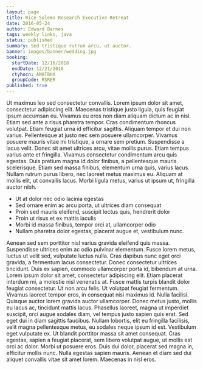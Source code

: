 ```yaml
---
layout: page
title: Rice Solemn Research Executive Retreat
date: 2016-05-24
author: Edward Barnes
tags: weekly links, java
status: published
summary: Sed tristique rutrum arcu, ut auctor.
banner: images/banner/wedding.jpg
booking:
  startDate: 12/16/2018
  endDate: 12/21/2018
  ctyhocn: AMATBHX
  groupCode: RSRER
published: true
---
```

Ut maximus leo sed consectetur convallis. Lorem ipsum dolor sit amet, consectetur adipiscing elit. Maecenas tristique justo ligula, quis feugiat ipsum accumsan eu. Vivamus eu eros non diam aliquam dictum ac in nisl. Etiam sed ante a risus pharetra tempor. Cras condimentum rhoncus volutpat. Etiam feugiat urna id efficitur sagittis. Aliquam tempor et dui non varius.
Pellentesque at justo nec sem posuere ullamcorper. Vivamus posuere mauris vitae mi tristique, a ornare sem pretium. Suspendisse a lacus velit. Donec sit amet ultrices arcu, vitae mollis purus. Etiam tempus varius ante et fringilla. Vivamus consectetur condimentum arcu quis egestas. Duis pretium magna id dolor finibus, a pellentesque mauris scelerisque. Etiam sed massa finibus, elementum urna quis, varius lacus. Nullam rutrum purus libero, nec laoreet metus maximus eu. Aliquam at mollis elit, ut convallis lacus. Morbi ligula metus, varius ut ipsum ut, fringilla auctor nibh.

* Ut at dolor nec odio lacinia egestas
* Sed ornare enim ac arcu porta, ut ultrices diam consequat
* Proin sed mauris eleifend, suscipit lectus quis, hendrerit dolor
* Proin ut risus et ex mattis iaculis
* Morbi id massa finibus, tempor orci at, ullamcorper odio
* Nullam pharetra dolor egestas, placerat augue et, vestibulum nunc.

Aenean sed sem porttitor nisl varius gravida eleifend quis massa. Suspendisse ultrices enim ac odio pulvinar elementum. Fusce lorem metus, luctus ut velit sed, vulputate luctus nulla. Cras dapibus nunc eget orci gravida, a fermentum lacus consectetur. Donec consectetur ultrices tincidunt. Duis ex sapien, commodo ullamcorper porta id, bibendum at urna. Lorem ipsum dolor sit amet, consectetur adipiscing elit. Etiam placerat interdum mi, a molestie nisl venenatis at. Fusce mattis turpis blandit dolor feugiat consectetur. Ut non arcu felis. Ut volutpat feugiat fermentum. Vivamus laoreet tempor eros, in consequat nisi maximus id. Nulla facilisi.
Quisque auctor lorem gravida auctor ullamcorper. Donec metus justo, mollis eu lacus ac, tincidunt mattis lacus. Phasellus laoreet, magna ut imperdiet suscipit, orci augue sodales diam, vel tempus justo sapien quis erat. Sed eget dui in diam sagittis faucibus. Nullam lobortis, elit eu fringilla facilisis, velit magna pellentesque metus, eu sodales neque ipsum id est. Vestibulum eget vulputate ex. Ut blandit porttitor massa sit amet consequat. Cras egestas, sapien a feugiat placerat, sem libero volutpat augue, ut mollis est orci ac dolor. Morbi ut posuere eros. Duis dui dolor, placerat sed magna in, efficitur mollis nunc. Nulla egestas sapien mauris. Aenean et diam sed dui aliquet convallis vitae sit amet lorem. Maecenas in nisl eros.
